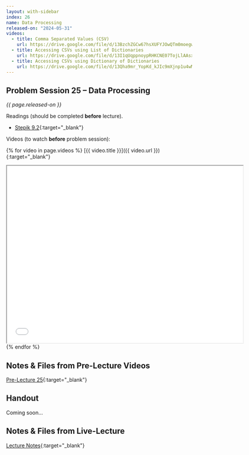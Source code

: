 ```yaml
---
layout: with-sidebar
index: 26
name: Data Processing
released-on: "2024-05-31"
videos:
  - title: Comma Separated Values (CSV)
    url: https://drive.google.com/file/d/13BzchZGCw67hsXUFYJOwQTm0moegwc9p
  - title: Accessing CSVs using List of Dictionaries
    url: https://drive.google.com/file/d/13I1qUqppnoypRHKCNE07TojLlAAsxA18
  - title: Accessing CSVs using Dictionary of Dictionaries
    url: https://drive.google.com/file/d/13Qha9mr_YopKd_kJIc9mXjnp1u4wMqTj
---
```


## Problem Session 25 – Data Processing

_{{ page.released-on }}_

Readings (should be completed **before** lecture). 
- [Stepik 9.2](https://stepik.org/lesson/567200/step/1?unit=561473){:target="_blank"}

Videos (to watch **before** problem session):

{% for video in page.videos %}
[{{ video.title }}]({{ video.url }}){:target="_blank"}

<iframe src="{{ video.url }}/preview" width="640" height="480" allow="autoplay"></iframe>
{% endfor %}

## Notes & Files from Pre-Lecture Videos

[Pre-Lecture 25](https://github.com/ucsd-cse8a-sp24/ucsd-cse8a-sp24.github.io/tree/main/_pre-lectures/lecture-25){:target="_blank"}

## Handout

Coming soon...

## Notes & Files from Live-Lecture

[Lecture Notes](https://drive.google.com/drive/folders/19Cye2lqiZeLT_ZD3Fwtu_MqSRMqNQ5dP?usp=sharing){:target="_blank"}
